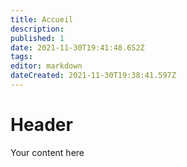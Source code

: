 ```yaml
---
title: Accueil
description: 
published: 1
date: 2021-11-30T19:41:48.652Z
tags: 
editor: markdown
dateCreated: 2021-11-30T19:38:41.597Z
---
```


# Header
Your content here